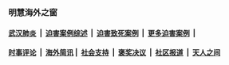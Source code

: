 
### 明慧海外之窗

####  [武汉肺炎](indexes/365.md?t=07141800) &nbsp;|&nbsp;  [迫害案例综述](indexes/328.md?t=07141800) &nbsp;|&nbsp; [迫害致死案例](indexes/277.md?t=07141800)  &nbsp;|&nbsp; [更多迫害案例](indexes/81.md?t=07141800)  &nbsp;|&nbsp; 
####  [时事评论](indexes/19.md?t=07141800) &nbsp;|&nbsp; [海外简讯](indexes/245.md?t=07141800)&nbsp;|&nbsp;  [社会支持](indexes/140.md?t=07141800) &nbsp;|&nbsp; [褒奖决议](indexes/282.md?t=07141800) &nbsp;|&nbsp; [社区报道](indexes/91.md?t=07141800)  &nbsp;|&nbsp; [天人之间](indexes/78.md?t=07141800) 

